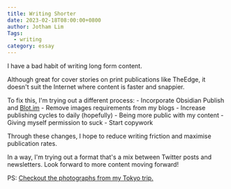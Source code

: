 ```yaml
---
title: Writing Shorter
date: 2023-02-18T08:00:00+0800
author: Jotham Lim
Tags:
  - writing
category: essay
---
```


I have a bad habit of writing long form content.

Although great for cover stories on print publications like TheEdge, it doesn't suit the Internet where content is faster and snappier.

To fix this, I'm trying out a different process: - Incorporate Obsidian Publish and [Blot.im](http://Blot.im) - Remove images requirements from my blogs - Increase publishing cycles to daily (hopefully) - Being more public with my content - Giving myself permission to suck - Start copywork

Through these changes, I hope to reduce writing friction and maximise publication rates.

In a way, I'm trying out a format that's a mix between Twitter posts and newsletters. Look forward to more content moving forward!

PS: [Checkout the photographs from my Tokyo trip.](https://photos.jothamlim.me/)
 